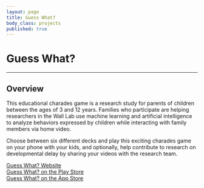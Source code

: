 ```yaml
---
layout: page
title: Guess What?
body_class: projects
published: true
---
```


# Guess What?
<hr>

## Overview
This educational charades game is a research study for parents of children between the ages of 3 and 12 years. Families who participate are helping researchers in the Wall Lab use machine learning and artificial intelligence to analyze behaviors expressed by children while interacting with family members via home video.

Choose between six different decks and play this exciting charades game on your phone with your kids, and optionally, help contribute to research on developmental delay by sharing your videos with the research team.

[Guess What? Website](http://guesswhat.stanford.edu) <br>
[Guess What? on the Play Store](https://play.google.com/store/apps/details?id=walllab.guesswhat) <br>
[Guess What? on the App Store](https://itunes.apple.com/us/app/guess-what-wall-lab/id1426891832?ls=1&mt=8)